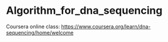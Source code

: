 # Algorithm_for_dna_sequencing

Coursera online class: https://www.coursera.org/learn/dna-sequencing/home/welcome
